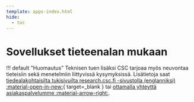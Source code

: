 ```yaml
---
template: apps-index.html
hide:
  - toc
---
```


# Sovellukset tieteenalan mukaan

!!! default "Huomautus"
    Teknisen tuen lisäksi CSC tarjoaa myös neuvontaa tieteisiin
    sekä menetelmiin liittyvissä kysymyksissä. Lisätietoja saat
    [tiedealakohtaisilta tukisivuilta research.csc.fi -sivustolla
    (englanniksi) :material-open-in-new:](https://research.csc.fi/sciences){ target=_blank }
    tai [ottamalla yhteyttä asiakaspalvelumme :material-arrow-right:](../support/contact.md).

<!-- Apps by discipline generated here automatically. -->
